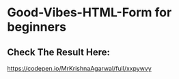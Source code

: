 # Good-Vibes-HTML-Form for beginners
## Check The Result Here:
https://codepen.io/MrKrishnaAgarwal/full/xxpywvy
